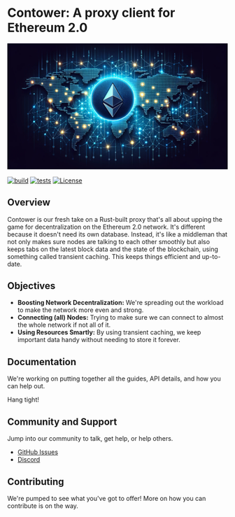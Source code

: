 # Contower: A proxy client for Ethereum 2.0

![Contower Banner](assets/repo_banner.png)

[![build](https://github.com/SanderLoman/ConTower/actions/workflows/build.yml/badge.svg)](https://github.com/SanderLoman/ConTower/actions/workflows/build.yml)
[![tests](https://github.com/SanderLoman/ConTower/actions/workflows/tests.yml/badge.svg)](https://github.com/SanderLoman/ConTower/actions/workflows/tests.yml)
[![License](https://img.shields.io/badge/License-MIT-blue.svg)](https://opensource.org/licenses/MIT)

## Overview

Contower is our fresh take on a Rust-built proxy that's all about upping the game for decentralization on the Ethereum 2.0 network. It's different because it doesn't need its own database. Instead, it's like a middleman that not only makes sure nodes are talking to each other smoothly but also keeps tabs on the latest block data and the state of the blockchain, using something called transient caching. This keeps things efficient and up-to-date.

## Objectives

- **Boosting Network Decentralization:** We're spreading out the workload to make the network more even and strong.
- **Connecting (all) Nodes:** Trying to make sure we can connect to almost the whole network if not all of it.
- **Using Resources Smartly:** By using transient caching, we keep important data handy without needing to store it forever.

## Documentation

We're working on putting together all the guides, API details, and how you can help out.

Hang tight!

## Community and Support

Jump into our community to talk, get help, or help others.

- [GitHub Issues](https://github.com/SanderLoman/rust-p2p/issues)
- [Discord](https://discord.gg/Q5RQEyZ4)

## Contributing

We're pumped to see what you've got to offer! More on how you can contribute is on the way.
